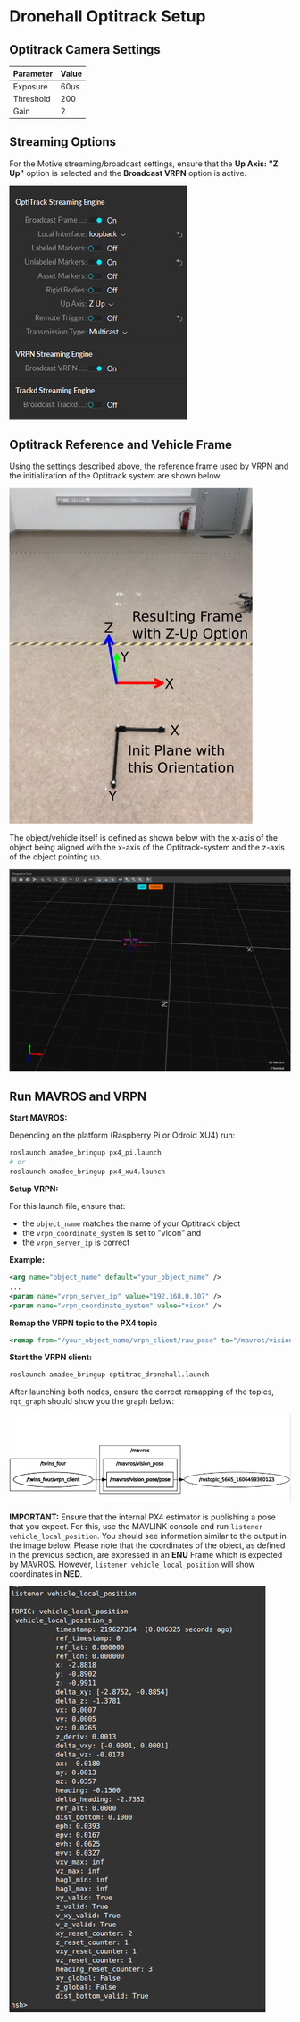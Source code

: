 # Dronehall Optitrack Setup

## Optitrack Camera Settings

| Parameter | Value     |
| --------- | --------- |
| Exposure  | $60\mu s$ |
| Threshold | 200       |
| Gain      | 2         |

## Streaming Options

For the Motive streaming/broadcast settings, ensure that the **Up Axis: "Z Up"** option is selected and the **Broadcast VRPN** option is active.

![Motive Streaming Options](./resources/motive_stream_option.png)

## Optitrack Reference and Vehicle Frame

Using the settings described above, the reference frame used by VRPN and the initialization of the Optitrack system are shown below.

![Optitrack reference frame](./resources/optitrack_frame.png)

The object/vehicle itself is defined as shown below with the x-axis of the object being aligned with the x-axis of the Optitrack-system and the z-axis of the object pointing up.

![Object frame in Optitrack World-Frame](./resources/copter_frame.png)

## Run MAVROS and VRPN

**Start MAVROS:**

Depending on the platform (Raspberry Pi or Odroid XU4) run:

```sh
roslaunch amadee_bringup px4_pi.launch
# or
roslaunch amadee_bringup px4_xu4.launch
```

**Setup VRPN:**

For this launch file, ensure that:

- the `object_name` matches the name of your Optitrack object
- the `vrpn_coordinate_system` is set to "vicon" and
- the `vrpn_server_ip` is correct

**Example:**

```xml
<arg name="object_name" default="your_object_name" />
...
<param name="vrpn_server_ip" value="192.168.0.107" />
<param name="vrpn_coordinate_system" value="vicon" />
```

**Remap the VRPN topic to the PX4 topic**

```xml
<remap from="/your_object_name/vrpn_client/raw_pose" to="/mavros/vision_pose/pose"/>
```

**Start the VRPN client:**

```sh
roslaunch amadee_bringup optitrac_dronehall.launch
```

After launching both nodes, ensure the correct remapping of the topics, `rqt_graph` should show you the graph below:

![RQT Node/Topic mapping](./resources/rqt_graph.png)

**IMPORTANT:** Ensure that the internal PX4 estimator is publishing a pose that you expect. For this, use the MAVLINK console and run `listener vehicle_local_position`. You should see information similar to the output in the image below. Please note that the coordinates of the object, as defined in the previous section, are expressed in an **ENU** Frame which is expected by MAVROS. However, `listener vehicle_local_position` will show coordinates in **NED**.

![Print the currently estimated pose with mavlink cmd](./resources/mavcmd_print_local_position.png)
